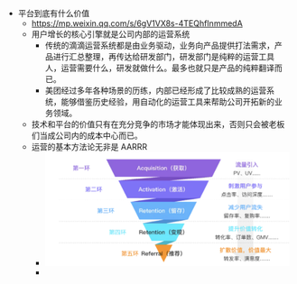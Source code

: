 - 平台到底有什么价值
	- https://mp.weixin.qq.com/s/6gV1VX8s-4TEQhfInmmedA
	- 用户增长的核心引擎就是公司内部的运营系统
		- 传统的滴滴运营系统都是由业务驱动，业务向产品提供打法需求，产品进行汇总整理，再传达给研发部门，研发部门是纯粹的运营工具人，运营需要什么，研发就做什么。最多也就只是产品的纯粹翻译而已。
		- 美团经过多年各种场景的历练，内部已经形成了比较成熟的运营系统，能够借鉴历史经验，用自动化的运营工具来帮助公司开拓新的业务领域。
	- 技术和平台的价值只有在充分竞争的市场才能体现出来，否则只会被老板们当成公司内的成本中心而已。
	- 运营的基本方法论无非是 AARRR
		- ![image.png](../assets/image_1662260570263_0.png)
		-